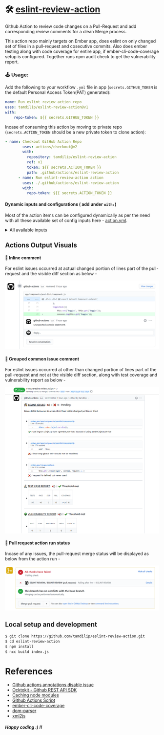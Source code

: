 # 🛠 [eslint-review-action](https://github.com/tamdilip/eslint-review-action.git)
Github Action to review code changes on a Pull-Request and add corresponding review comments for a clean Merge process.

This action repo mainly targets on Ember app, does eslint on only changed set of files in a pull-request and cosecutive commits. Also does ember testing along with code coverage for entire app, if ember-cli-code-coverage setup is configured. Together runs npm audit check to get the vulnerability report.

### 🕹 Usage: 
Add the following to your workflow `.yml` file in app (`secrets.GITHUB_TOKEN` is the default Personal Access Token(PAT) generated):

```yaml
name: Run eslint review action repo
uses: tamdilip/eslint-review-action@v1
with:
    repo-token: ${{ secrets.GITHUB_TOKEN }}
```


Incase of consuming this action by moving to private repo (`secrets.ACTION_TOKEN` should be a new private token to clone action):

```yaml
- name: Checkout GitHub Action Repo
        uses: actions/checkout@v2
        with:
          repository: tamdilip/eslint-review-action
          ref: v1
          token: ${{ secrets.ACTION_TOKEN }}
          path: .github/actions/eslint-review-action
      - name: Run eslint-review-action action
        uses: ./.github/actions/eslint-review-action
        with:
          repo-token: ${{ secrets.ACTION_TOKEN }}
```

#### Dynamic inputs and configurations ( add under `with:`)
Most of the action items can be configured dynamically as per the need with all these available set of config inputs here -  [action.yml](https://github.com/tamdilip/eslint-review-action/blob/master/action.yml).

<details>
<summary>All available inputs</summary>
<pre><code>
repo-token:
    description: 'Token used to interact with the Github API.'
    required: true
  bot-user-name:
    description: 'Set username of the token provide to filter out comments'
    required: false
    default: ''
  disable-eslint:
    description: 'Set true to stop linting.'
    required: false
    default: 'false'
  disable-ember-test:
    description: 'Set true to stop ember testing.'
    required: false
    default: 'false'
  disable-npm-audit:
    description: 'Set true to stop npm auditing.'
    required: false
    default: 'false'
  fail-on-test:
    description: 'Set true to fail the pull-request merge status, if ember test has failing test cases.'
    required: false
    default: 'false'
  disable-test-coverage:
    description: 'Set true to stop ember coverage execution, when ember test is enabled.'
    required: false
    default: 'false'
  test-coverage-threshold:
    description: 'Minimum test coverage percentage to pass the pull-request.'
    required: false
    default: '0'
  vulnerability-fail-on:
    description: 'Set vulnerability criteria to fail the pull-request merge status, OPTIONS: INFO/LOW/MODERATE/HIGH/CRITICAL'
    required: false
    default: ''
  pass-emoji:
    description: 'Emoji to indicate fixed eslint issue.'
    required: false
    default: '✔️'
  fail-emoji:
    description: 'Emoji to indicate failed eslint issue.'
    required: false
    default: '❌'
  info-emoji:
    description: 'Emoji to indicate status message.'
    required: false
    default: '📢'
  eslint-emoji:
    description: 'Emoji for eslint header label.'
    required: false
    default: '🛠'
  test-emoji:
    description: 'Emoji for test header label.'
    required: false
    default: '🔬'
  vulnerability-emoji:
    description: 'Emoji for vulnerability header label.'
    required: false
    default: '👽'
  eslint-report-header:
    description: 'Header text for Eslint issues.'
    required: false
    default: 'ESLINT ISSUES'
  test-report-header:
    description: 'Header text for Test case report.'
    required: false
    default: 'TEST CASE REPORT'
  vulnerability-report-header:
    description: 'Header text for node dependencies vulnerability report.'
    required: false
    default: 'VULNERABILITY REPORT'
  eslint-common-issues-disclaimer:
    description: 'Disclaimer text to explain about the common grouped set of eslint issue comment.'
    required: false
    default: 'issues listed below are in areas other than visible changed portion of lines'
</code></pre>
</details>

## Actions Output Visuals
#### 💬 Inline comment
For eslint issues occurred at actual changed portion of lines part of the pull-request and the visible diff section as below -

![Inline Comment](https://raw.githubusercontent.com/tamdilip/eslint-review-action/master/doc/Inline_Comment.png "Inline Comment")

#### 💬 Grouped common issue comment
For eslint issues occurred at other than changed portion of lines part of the pull-request and not at the visible diff section, along with test coverage and vulnerability report as below - 

![Grouped common issue comment](https://raw.githubusercontent.com/tamdilip/eslint-review-action/master/doc/Grouped_Issue_Comment.png "Grouped common issue comment")

#### 💬 Pull request action run status
Incase of any issues, the pull-request merge status will be displayed as below from the action run - 

![Pull request action run status](https://raw.githubusercontent.com/tamdilip/eslint-review-action/master/doc/Review_Action_Status.png "Pull request action run status")

## Local setup and development
```sh
$ git clone https://github.com/tamdilip/eslint-review-action.git
$ cd eslint-review-action
$ npm install
$ ncc build index.js
```

# References
 - [Github actions annotations disable issue](https://github.community/t/disable-github-actions-check-runs-from-annotating-files/118193)
 - [Ocktokit - Github REST API SDK](https://octokit.github.io/rest.js/v18)
 - [Caching node modules](https://help.github.com/en/actions/configuring-and-managing-workflows/caching-dependencies-to-speed-up-workflows)
 - [Github Actions Script](https://github.com/actions/github-script)
 - [ember-cli-code-coverage](https://github.com/kategengler/ember-cli-code-coverage)
 - [dom-parser](https://github.com/ershov-konst/dom-parser)
 - [xml2js](https://github.com/Leonidas-from-XIV/node-xml2js)

##### Happy coding :) !!
